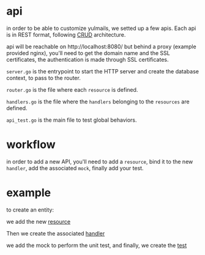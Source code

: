 # api

in order to be able to customize yulmails, we setted up a few apis. Each api is in REST format, following [CRUD](https://en.wikipedia.org/wiki/Create,_read,_update_and_delete) architecture.

api will be reachable on http://localhost:8080/ but behind a proxy (example provided nginx), you'll need to get the domain name and the SSL certificates, the authentication is made through SSL certificates.

`server.go` is the entrypoint to start the HTTP server and create the database context, to pass to the router.

`router.go` is the file where each `resource` is defined.

`handlers.go` is the file where the `handlers` belonging to the `resources` are defined.

`api_test.go` is the main file to test global behaviors.

# workflow

in order to add a new API, you'll need to add a `resource`, bind it to the new `handler`, add the associated `mock`, finally add your test.

# example 

to create an entity:

we add the new [resource](https://github.com/yulPa/yulmails/blob/develop/api/router.go#L44)

Then we create the associated [handler](https://github.com/yulPa/yulmails/blob/develop/api/handlers.go#L13)

we add the mock to perform the unit test, and finally, we create the [test](https://github.com/yulPa/yulmails/blob/develop/api/api_test.go#L85)

